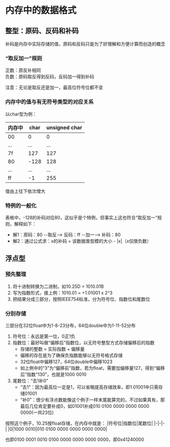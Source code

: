# 内存中的数据格式

## 整型：原码、反码和补码

补码是内存中实际存储的值，原码和反码只是为了好理解和方便计算而创造的概念

### “取反加一”规则

正数：原反补相同  
负数：原码取反得到反码，反码加一得到补码

注意：无论是取反还是加一，最高位符号位都不变

### 内存中的值与有无符号类型的对应关系

以char型为例：

|内存中|char|unsigned char|
|-|-|-|
|00|0|0|
|...|...|...|
|7f|127|127|
|80|-128|128|
|...|...|...|
|ff|-1|255|

值由上往下依次增大

### 特例的一般化

表格中，-128的补码对应80，这似乎是个特例，但事实上这也符合“取反加一”规则，解释如下：
* 解1：原码：80 --取反--> 反码：ff --加一--> 补码：80
* 解2：通过公式求：x的补码 = 该数据类型模的大小 - |x|（x仅限负数）

## 浮点型

### 预先整理

1. 将十进制转换为二进制，如10.25D = 1010.01B
2. 写为指数形式，接上例：1010.01 = +1.01001 x 2^3
3. 把结果分成三部分，按照IEEE754标准，分为符号位、指数位和尾数位

### 分别存储

三部分在32位float中为1-8-23分布，64位double中为1-11-52分布

1. 符号位：永远是第一位，0正1负
2. 指数位：最好叫做“偏移后”指数位，以无符号整型方式存储偏移后的指数
   * 存储的整数 = 实际指数 + 偏移量
   * 偏移的存在是为了确保负指数能够以无符号格式存储
   * 32位float中偏移127，64位double中偏移1023
   * 如上例中的“3”为“偏移前”指数，若为float，需要加偏移量127，得到“偏移后”指数“130”，也就是1000 0010
3. 尾数位：“去1补0”
   * “去1”：因为最高位一定是1，可以省略提高存储效率，即1.01001中只需存储01001
   * “补0”：很少有浮点数能像这个例子一样末尾能算完的，不过如果真有，那最后几位肯定要补成0，如01001补成010 0100 0000 0000 0000 0000(一共23位)

按照这个例子，10.25按float存储，在内存中就是：
|符号位|指数位|尾数位|
|-|-|-|
|0|1000 0010|010 0100 0000 0000 0000 0000|

也即0100 0001 0010 0100 0000 0000 0000 0000，即0x41240000
